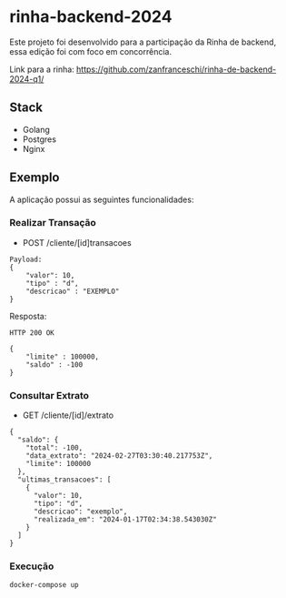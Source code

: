 # rinha-backend-2024

Este projeto foi desenvolvido para a participação da Rinha de backend, essa edição foi com foco em concorrência.

Link para a rinha: https://github.com/zanfranceschi/rinha-de-backend-2024-q1/

## Stack

* Golang
* Postgres
* Nginx

## Exemplo
A aplicação possui as seguintes funcionalidades:

### Realizar Transação
* POST /cliente/[id]transacoes
``` 
Payload:
{
    "valor": 10,
    "tipo" : "d",
    "descricao" : "EXEMPLO"
}
```
Resposta:
```
HTTP 200 OK

{
    "limite" : 100000,
    "saldo" : -100
}
```

### Consultar Extrato
* GET /cliente/[id]/extrato
```
{
  "saldo": {
    "total": -100,
    "data_extrato": "2024-02-27T03:30:40.217753Z",
    "limite": 100000
  },
  "ultimas_transacoes": [
    {
      "valor": 10,
      "tipo": "d",
      "descricao": "exemplo",
      "realizada_em": "2024-01-17T02:34:38.543030Z"
    }
  ]
}
``` 
### Execução

```
docker-compose up 
```